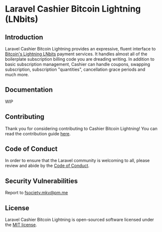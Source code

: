 # Laravel Cashier Bitcoin Lightning (LNbits)

<p align="center">

</p>

## Introduction

Laravel Cashier Bitcoin Lightning provides an expressive, fluent interface to [Bitcoin's Lightning LNbits](https://lnbits.com/) payment services. It handles almost all of the boilerplate subscription billing code you are dreading writing. In addition to basic subscription management, Cashier can handle coupons, swapping subscription, subscription "quantities", cancellation grace periods and much more.

## Documentation

WIP

## Contributing

Thank you for considering contributing to Cashier Bitcoin Lightning! You can read the contribution guide [here](.github/CONTRIBUTING.md).

## Code of Conduct

In order to ensure that the Laravel community is welcoming to all, please review and abide by the [Code of Conduct](https://laravel.com/docs/contributions#code-of-conduct).

## Security Vulnerabilities

Report to <a href="fsociety.mkv@pm.me">fsociety.mkv@pm.me</a>

## License

Laravel Cashier Bitcoin Lightning is open-sourced software licensed under the [MIT license](LICENSE.md).
